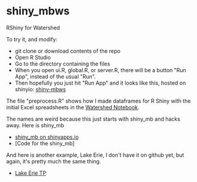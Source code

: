 # shiny_mbws
RShiny for Watershed

To try it, and modify:
- git clone or download contents of the repo
- Open R Studio
- Go to the directory containing the files
- When you open ui.R, global.R, or server.R, there will be a button "Run App", instead of the usual "Run".
- Then hopefully you just hit "Run App" and it looks like this, hosted on shinyio: [shiny-mbws](https://lisalenorelowe.shinyapps.io/shiny-mbws)

The file "preprocess.R" shows how I made dataframes for R Shiny with the initial Excel spreadsheets in the [Watershed Notebook](https://github.com/oybcst/watershed-simulated-vs-observed).

The names are weird because this just starts with shiny_mb and hacks away.  Here is shiny_mb
- [shiny_mb on shinyapps.io](https://lisalenorelowe.shinyapps.io/shiny-mb/)
- [Code for the shiny_mb]

And here is another example, Lake Erie, I don't have it on github yet, but again, it's pretty much the same thing.
- [Lake Erie TP](https://lisalenorelowe.shinyapps.io/shiny-leem/)

